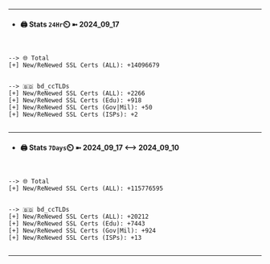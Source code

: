 

---
- #### 🖨️ **Stats** `24Hr`⏲️ ➼ 2024_09_17
```console


--> 🌐 Total
[+] New/ReNewed SSL Certs (ALL): +14096679


--> 🇧🇩 bd_ccTLDs
[+] New/ReNewed SSL Certs (ALL): +2266
[+] New/ReNewed SSL Certs (Edu): +918
[+] New/ReNewed SSL Certs (Gov|Mil): +50
[+] New/ReNewed SSL Certs (ISPs): +2


```

---
- #### 🖨️ **Stats** `7Days`⏲️ ➼ 2024_09_17 <--> 2024_09_10
```console


--> 🌐 Total
[+] New/ReNewed SSL Certs (ALL): +115776595


--> 🇧🇩 bd_ccTLDs
[+] New/ReNewed SSL Certs (ALL): +20212
[+] New/ReNewed SSL Certs (Edu): +7443
[+] New/ReNewed SSL Certs (Gov|Mil): +924
[+] New/ReNewed SSL Certs (ISPs): +13


```

---

